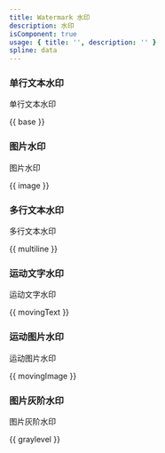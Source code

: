 ```yaml
---
title: Watermark 水印
description: 水印
isComponent: true
usage: { title: '', description: '' }
spline: data
---
```


### 单行文本水印

单行文本水印

{{ base }}

### 图片水印

图片水印

{{ image }}

### 多行文本水印

多行文本水印

{{ multiline }}

### 运动文字水印

运动文字水印

{{ movingText }}

### 运动图片水印

运动图片水印

{{ movingImage }}

### 图片灰阶水印

图片灰阶水印

{{ graylevel }}
